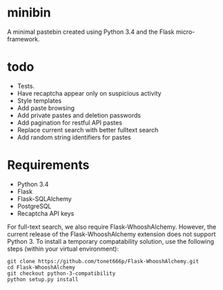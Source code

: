#  minibin

A minimal pastebin created using Python 3.4 and the Flask micro-framework.

# todo

- Tests.
- Have recaptcha appear only on suspicious activity
- Style templates
- Add paste browsing
- Add private pastes and deletion passwords
- Add pagination for restful API pastes
- Replace current search with better fulltext search
- Add random string identifiers for pastes


# Requirements

- Python 3.4
- Flask
- Flask-SQLAlchemy
- PostgreSQL
- Recaptcha API keys

For full-text search, we also require Flask-WhooshAlchemy. However, the current release of the Flask-WhooshAlchemy extension does not support Python 3. To install a temporary compatability solution, use the following steps (within your virtual environment):

    git clone https://github.com/tonet666p/Flask-WhooshAlchemy.git
    cd Flask-WhooshAlchemy
    git checkout python-3-compatibility
    python setup.py install